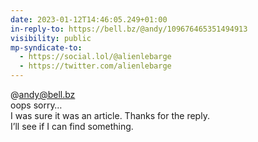 ```yaml
---
date: 2023-01-12T14:46:05.249+01:00
in-reply-to: https://bell.bz/@andy/109676465351494913
visibility: public
mp-syndicate-to:
  - https://social.lol/@alienlebarge
  - https://twitter.com/alienlebarge
---
```

@andy@bell.bz  
oops sorry…  
I was sure it was an article. Thanks for the reply.  
I’ll see if I can find something.
